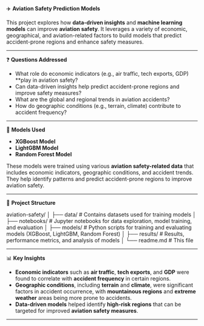 ✈️ **Aviation Safety Prediction Models**

This project explores how **data-driven insights** and **machine learning models** can improve **aviation safety**. It leverages a variety of economic, geographical, and aviation-related factors to build models that predict accident-prone regions and enhance safety measures.

---

❓ **Questions Addressed**

- What role do economic indicators (e.g., air traffic, tech exports, GDP) **play in aviation safety?
- Can data-driven insights help predict accident-prone regions and improve safety measures?
- What are the global and regional trends in aviation accidents?
- How do geographic conditions (e.g., terrain, climate) contribute to accident frequency?

---

🧠 **Models Used**

- **XGBoost Model**
- **LightGBM Model**
- **Random Forest Model**

These models were trained using various **aviation safety-related data** that includes economic indicators, geographic conditions, and accident trends. They help identify patterns and predict accident-prone regions to improve aviation safety.

---

📁 **Project Structure**

aviation-safety/
│
├── data/ # Contains datasets used for training models
│
├── notebooks/ # Jupyter notebooks for data exploration, model training, and evaluation
│
├── models/ # Python scripts for training and evaluating models (XGBoost, LightGBM, Random Forest)
│
├── results/ # Results, performance metrics, and analysis of models
│
└── readme.md # This file

---

📊 **Key Insights**

- **Economic indicators** such as **air traffic**, **tech exports**, and **GDP** were found to correlate with **accident frequency** in certain regions.
- **Geographic conditions**, including **terrain** and **climate**, were significant factors in accident occurrence, with **mountainous regions** and **extreme weather** areas being more prone to accidents.
- **Data-driven models** helped identify **high-risk regions** that can be targeted for improved **aviation safety measures**.

---